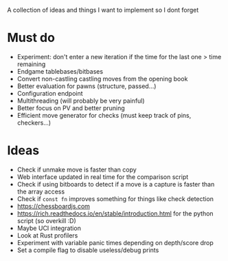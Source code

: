 A collection of ideas and things I want to implement so I dont forget

# Must do
- Experiment: don't enter a new iteration if the time for the last one > time remaining
- Endgame tablebases/bitbases
- Convert non-castling castling moves from the opening book
- Better evaluation for pawns (structure, passed...)
- Configuration endpoint
- Multithreading (will probably be very painful)
- Better focus on PV and better pruning
- Efficient move generator for checks (must keep track of pins, checkers...)

# Ideas
- Check if unmake move is faster than copy
- Web interface updated in real time for the comparison script
- Check if using bitboards to detect if a move is a capture is faster than the array access
- Check if `const fn` improves something for things like check detection
- https://chessboardjs.com
- https://rich.readthedocs.io/en/stable/introduction.html for the python script (so overkill :D)
- Maybe UCI integration
- Look at Rust profilers
- Experiment with variable panic times depending on depth/score drop
- Set a compile flag to disable useless/debug prints